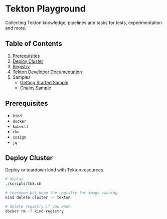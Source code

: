 # Tekton Playground

Collecting Tekton knowledge, pipelines and tasks for tests, experimentation and more.

## Table of Contents

1. [Prerequisites](#prerequisites)
1. [Deploy Cluster](#deploy-cluster)
1. [Registry](cluster/registry.md)
1. [Tekton Developer Documentation](docs/tekton-dev-docs.md)
1. Samples
   - [Getting Started Sample](getting-started/getting-started-sample.md)
   - [Chains Sample](chains/chains-sample.md)

## Prerequisites

- `kind`
- `docker`
- `kubectl`
- `tkn`
- `cosign`
- `jq`

## Deploy Cluster

Deploy or teardown kind with Tekton resources.

```sh
# deploy
./scripts/tk8.sh

# teardown but keep the registry for image caching
kind delete cluster -n tekton

# delete registry if you want
docker rm -f kind-registry
```